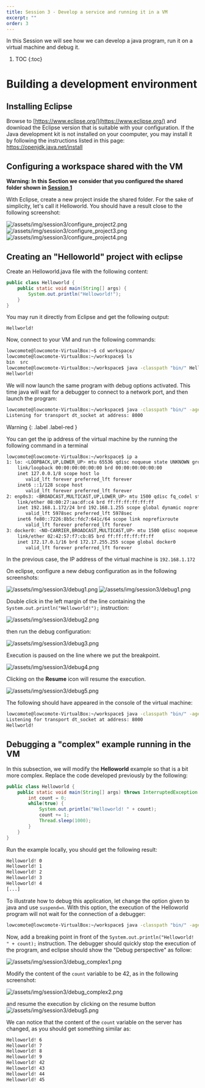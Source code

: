 ```yaml
---
title: Session 3 - Develop a service and running it in a VM
excerpt: ""
order: 3
---
```


In this Session we will see how we can develop a java program, run it on a virtual machine and debug it.

1. TOC
{:toc}


# Building a development environment

## Installing Eclipse

Browse to [https://www.eclipse.org/](https://www.eclipse.org/) and download the Eclipse version that is suitable with your configuration.
If the Java development kit is not installed on your coomputer, you may install it by following the instructions listed in this page:
https://openjdk.java.net/install

## Configuring a workspace shared with the VM

__Warning: In this Section we consider that you configured the shared folder shown in [Session 1](/session1.html)__

With Eclipse, create a new project inside the shared folder. For the
sake of simplicity, let's call it Helloworld. You should have a result
close to the following screenshot:

![/assets/img/session3/configure_project2.png](/assets/img/session3/configure_project2.png)
![/assets/img/session3/configure_project3.png](/assets/img/session3/configure_project3.png)
![/assets/img/session3/configure_project4.png](/assets/img/session3/configure_project4.png)

## Creating an "Helloworld" project with eclipse

Create an Helloworld.java file with the following content:

```java
public class Helloworld {
    public static void main(String[] args) {
        System.out.println("Helloworld!");
    }
}
```

You may run it directly from Eclipse and get the following output:

```text
Hellworld!
```

Now, connect to your VM and run the following commands:

```bash
lowcomote@lowcomote-VirtualBox:~$ cd workspace/
lowcomote@lowcomote-VirtualBox:~/workspace$ ls
bin  src
lowcomote@lowcomote-VirtualBox:~/workspace$ java -classpath "bin/" Helloworld
Hellworld!

```

We will now launch the same program with debug options activated. This time java will wait for a debugger to connect to a network port, and then launch the program:

```bash
lowcomote@lowcomote-VirtualBox:~/workspace$ java -classpath "bin/" -agentlib:jdwp=transport=dt_socket,server=y,suspend=y,address=*:8000 Helloworld 
Listening for transport dt_socket at address: 8000
```

<div class="code-example" markdown="1">

Warning
{: .label .label-red }

You can get the ip address of the virtual machine by the running the following command in a terminal

```bash
lowcomote@lowcomote-VirtualBox:~/workspace$ ip a
1: lo: <LOOPBACK,UP,LOWER_UP> mtu 65536 qdisc noqueue state UNKNOWN group default qlen 1000
    link/loopback 00:00:00:00:00:00 brd 00:00:00:00:00:00
    inet 127.0.0.1/8 scope host lo
       valid_lft forever preferred_lft forever
    inet6 ::1/128 scope host 
       valid_lft forever preferred_lft forever
2: enp0s3: <BROADCAST,MULTICAST,UP,LOWER_UP> mtu 1500 qdisc fq_codel state UP group default qlen 1000
    link/ether 08:00:27:aa:df:c4 brd ff:ff:ff:ff:ff:ff
    inet 192.168.1.172/24 brd 192.168.1.255 scope global dynamic noprefixroute enp0s3
       valid_lft 5978sec preferred_lft 5978sec
    inet6 fe80::7226:8b5c:fdc7:641c/64 scope link noprefixroute 
       valid_lft forever preferred_lft forever
3: docker0: <NO-CARRIER,BROADCAST,MULTICAST,UP> mtu 1500 qdisc noqueue state DOWN group default 
    link/ether 02:42:57:f7:cb:85 brd ff:ff:ff:ff:ff:ff
    inet 172.17.0.1/16 brd 172.17.255.255 scope global docker0
       valid_lft forever preferred_lft forever
```

In the previous case, the IP address of the virtual machine is `192.168.1.172`

</div>

On eclipse, configure a new debug configuration as in the following screenshots:

![/assets/img/session3/debug1.png](/assets/img/session3/debug1a.png)
![/assets/img/session3/debug1.png](/assets/img/session3/debug1b.png)

Double click in the left margin of the line containing the `System.out.println("Helloworld!");` instruction:

![/assets/img/session3/debug2.png](/assets/img/session3/debug2.png)

then run the debug configuration:

![/assets/img/session3/debug3.png](/assets/img/session3/debug3.png)

Execution is paused on the line where we put the breakpoint.

![/assets/img/session3/debug4.png](/assets/img/session3/debug4.png)

Clicking on the __Resume__ icon will resume the execution.

![/assets/img/session3/debug5.png](/assets/img/session3/debug5.png)

The following should have appeared in the console of the virtual machine:

```bash
lowcomote@lowcomote-VirtualBox:~/workspace$ java -classpath "bin/" -agentlib:jdwp=transport=dt_socket,server=y,suspend=y,address=*:8000 Helloworld 
Listening for transport dt_socket at address: 8000
Hellworld!
```

## Debugging a "complex" example running in the VM

In this subsection, we will modify the __Helloworld__ example so that is a bit more complex. Replace the code developed previously by the following:


```java
public class Helloworld {
    public static void main(String[] args) throws InterruptedException {	
        int count = 0;
        while(true) {
            System.out.println("Helloworld! " + count);
            count += 1;
            Thread.sleep(1000);
        }
    }
}
```

Run the example locally, you should get the following result:
```bash
Helloworld! 0
Helloworld! 1
Helloworld! 2
Helloworld! 3
Helloworld! 4
[...]
```

To illustrate how to debug this application, let change the option
given to java and use `suspend=n`. With this option, the execution of
the Helloworld program will not wait for the connection of a debugger:

```bash
lowcomote@lowcomote-VirtualBox:~/workspace$ java -classpath "bin/" -agentlib:jdwp=transport=dt_socket,server=y,suspend=n,address=*:8000 Helloworld
```

Now, add a breaking point in front of the
`System.out.println("Helloworld! " + count);` instruction. The
debugger should quickly stop the execution of the program, and eclipse
should show the "Debug perspective" as follow:

![/assets/img/session3/debug_complex1.png](/assets/img/session3/debug_complex1.png)

Modify the content of the `count` variable to be 42, as in the following screenshot:

![/assets/img/session3/debug_complex2.png](/assets/img/session3/debug_complex2.png)

and resume the execution by clicking on the resume button ![/assets/img/session3/debug5.png](/assets/img/session3/debug5.png)

We can notice that the content of the `count` variable on the server has changed, as you should get something similar as:

```bash
Helloworld! 6
Helloworld! 7
Helloworld! 8
Helloworld! 9
Helloworld! 42
Helloworld! 43
Helloworld! 44
Helloworld! 45
```




